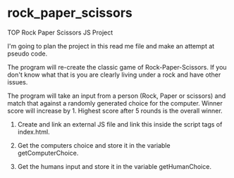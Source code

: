 # rock_paper_scissors
TOP Rock Paper Scissors JS Project

I'm going to plan the project in this read me file and make an attempt at pseudo code. 

The program will re-create the classic game of Rock-Paper-Scissors. If you don't know what that is you are clearly living under a rock and have other issues. 

 The program will take an input from a person (Rock, Paper or scissors) and match that against a randomly generated choice for the computer. Winner score will increase by 1. Highest score after 5 rounds is the overall winner. 

1. Create and link an external JS file and link this inside the script tags of index.html.

2. Get the computers choice and store it in the variable getComputerChoice. 

3. Get the humans input and store it in the variable getHumanChoice. 

